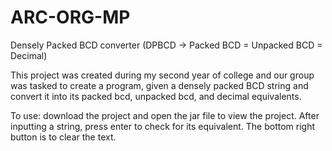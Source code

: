 # ARC-ORG-MP
 Densely Packed BCD converter (DPBCD -> Packed BCD = Unpacked BCD = Decimal)
 
This project was created during my second year of college and our group was tasked to create a program, given a densely packed BCD string and convert it into its packed bcd, unpacked bcd, and decimal equivalents.


To use: download the project and open the jar file to view the project. After inputting a string, press enter to check for its equivalent. The bottom right button is to clear the text.
